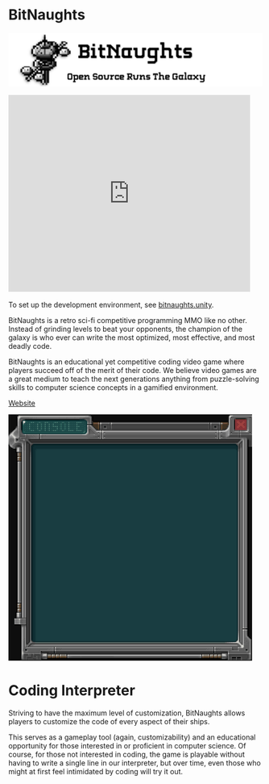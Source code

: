 # BitNaughts

![banner](https://raw.githubusercontent.com/bitnaughts/bitnaughts.assets/master/images/banner.png)

<iframe title="Microsoft 2020 Hackathon" width="480" height="390" src="http://www.youtube.com/watch?v=kQaZFAu65z4" frameborder="0" allowfullscreen></iframe>

To set up the development environment, see [bitnaughts.unity](https://github.com/bitnaughts/bitnaughts.unity).

BitNaughts is a retro sci-fi competitive programming MMO like no other. Instead of grinding levels to beat your opponents, the champion of the galaxy is who ever can write the most optimized, most effective, and most deadly code. 

BitNaughts is an educational yet competitive coding video game where players succeed off of the merit of their code. We believe video games are a great medium to teach the next generations anything from puzzle-solving skills to computer science concepts in a gamified environment.
 

[Website](http://bitnaughts.github.io)

![gif](https://raw.githubusercontent.com/bitnaughts/bitnaughts.assets/master/GIFs/load-bitnaughts.gif)

# Coding Interpreter

Striving to have the maximum level of customization, BitNaughts allows players to customize the code of every aspect of their ships.

This serves as a gameplay tool (again, customizability) and an educational opportunity for those interested in or proficient in computer science. Of course, for those not interested in coding, the game is playable without having to write a single line in our interpreter, but over time, even those who might at first feel intimidated by coding will try it out.

